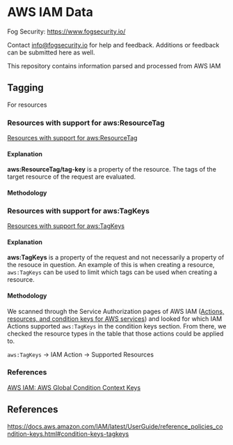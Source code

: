 # AWS IAM Data

Fog Security: https://www.fogsecurity.io/ 

Contact info@fogsecurity.io for help and feedback. Additions or feedback can be submitted here as well.

This repository contains information parsed and processed from AWS IAM

## Tagging

For resources

### Resources with support for aws:ResourceTag

[Resources with support for aws:ResourceTag](tagging/resources_with_aws:ResourceTag_support.json)

#### Explanation

**aws:ResourceTag/tag-key** is a property of the resource.  The tags of the target resource of the request are evaluated.  

#### Methodology 



### Resources with support for aws:TagKeys

[Resources with support for aws:TagKeys](tagging/resources_with_tagKeys_support.json)

#### Explanation

**aws:TagKeys** is a property of the request and not necessarily a property of the resouce in question.  An example of this is when creating a resource, `aws:TagKeys` can be used to limit which tags can be used when creating a resource.  

#### Methodology 

We scanned through the Service Authorization pages of AWS IAM ([Actions, resources, and condition keys for AWS services](https://docs.aws.amazon.com/service-authorization/latest/reference/reference_policies_actions-resources-contextkeys.html)) and looked for which IAM Actions supported `aws:TagKeys` in the condition keys section.  From there, we checked the resource types in the table that those actions could be applied to.  

`aws:TagKeys` -> IAM Action -> Supported Resources




### References

[AWS IAM: AWS Global Condition Context Keys](https://docs.aws.amazon.com/IAM/latest/UserGuide/reference_policies_condition-keys.html)

## References

https://docs.aws.amazon.com/IAM/latest/UserGuide/reference_policies_condition-keys.html#condition-keys-tagkeys
